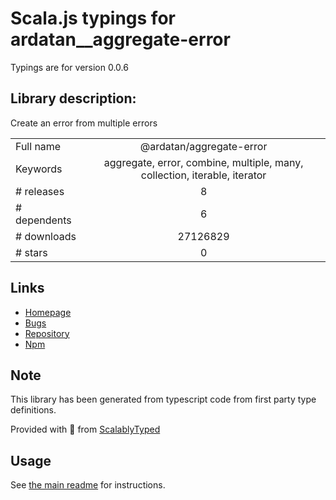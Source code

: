 
# Scala.js typings for ardatan__aggregate-error

Typings are for version 0.0.6

## Library description:
Create an error from multiple errors

|                    |                 |
| ------------------ | :-------------: |
| Full name          | @ardatan/aggregate-error |
| Keywords           | aggregate, error, combine, multiple, many, collection, iterable, iterator |
| # releases         | 8 |
| # dependents       | 6 |
| # downloads        | 27126829 |
| # stars            | 0 |

## Links
- [Homepage](https://github.com/sindresorhus/aggregate-error#readme)
- [Bugs](https://github.com/sindresorhus/aggregate-error/issues)
- [Repository](https://github.com/sindresorhus/aggregate-error)
- [Npm](https://www.npmjs.com/package/%40ardatan%2Faggregate-error)
    


## Note
This library has been generated from typescript code from first party type definitions.

Provided with :purple_heart: from [ScalablyTyped](https://github.com/oyvindberg/ScalablyTyped)

## Usage
See [the main readme](../../readme.md) for instructions.


